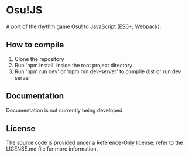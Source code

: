 # Osu!JS
A port of the rhythm game Osu! to JavaScript (ES6+, Webpack). 

## How to compile
1. Clone the repository  
2. Run 'npm install' inside the root project directory
3. Run 'npm run dev' or 'npm run dev-server' to compile dist or run dev server

## Documentation
Documentation is not currently being developed.

## License
The source code is provided under a Reference-Only license; refer to the LICENSE.md file for more information.
